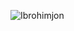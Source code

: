 ![Ibrohimjon](https://user-images.githubusercontent.com/93897784/185085645-684fef6d-6baa-41fc-b1dc-63798e064231.gif)


<!--
**Ibrohimjon2000/Ibrohimjon2000** is a ✨ _special_ ✨ repository because its `README.md` (this file) appears on your GitHub profile.

Here are some ideas to get you started:

- 🔭 I’m currently working on ...
- 🌱 I’m currently learning ...
- 👯 I’m looking to collaborate on ...
- 🤔 I’m looking for help with ...
- 💬 Ask me about ...
- 📫 How to reach me: ...
- 😄 Pronouns: ...
- ⚡ Fun fact: ...
-->

